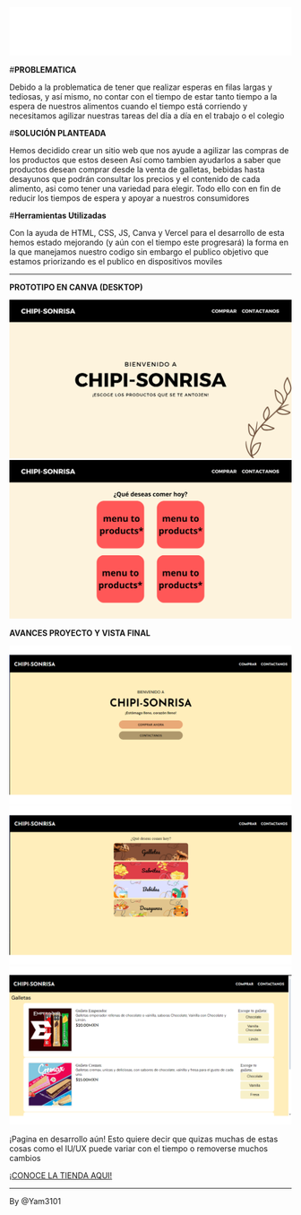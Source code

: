![alt](images/CHIPI-SONRISA.svg)

#**PROBLEMATICA**

Debido a la problematica de tener que realizar esperas en filas largas y tediosas, y así mismo, no contar con el tiempo de estar tanto tiempo a la espera de nuestros alimentos cuando
el tiempo está corriendo y necesitamos agilizar nuestras tareas del día a día en el trabajo o el colegio

#**SOLUCIÓN PLANTEADA**

Hemos decidido crear un sitio web que nos ayude a agilizar las compras de los productos que estos deseen
Así como tambien ayudarlos a saber que productos desean comprar desde la venta de galletas, bebidas hasta desayunos que podrán consultar los precios y el contenido de cada alimento, asi
como tener una variedad para elegir. Todo ello con en fin de reducir los tiempos de espera y apoyar a nuestros consumidores

#**Herramientas Utilizadas**  

Con la ayuda de HTML, CSS, JS, Canva y Vercel para el desarrollo de esta hemos estado mejorando (y aún con el tiempo este progresará) la forma en la que manejamos nuestro codigo
sin embargo el publico objetivo que estamos priorizando es el publico en dispositivos moviles

----------

**PROTOTIPO EN CANVA (DESKTOP)**

![alt](images/demo1.png)
![alt](images/demo2.png)

**AVANCES PROYECTO Y VISTA FINAL**

![alt](images/final1.png)
![alt](images/final2.png)
![alt](images/final3.png)

¡Pagina en desarrollo aún! Esto quiere decir que quizas muchas de estas cosas como el IU/UX puede variar con el tiempo o removerse muchos cambios

[¡CONOCE LA TIENDA AQUI!](tienda-mei.vercel.app)

----------

By @Yam3101